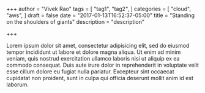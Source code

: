 +++
author = "Vivek Rao"
tags = [
  "tag1",
  "tag2",
]
categories = [
  "cloud",
  "aws",
]
draft = false
date = "2017-01-13T16:52:37-05:00"
title = "Standing on the shoulders of giants"
description = "description"

+++

Lorem ipsum dolor sit amet, consectetur adipisicing elit, sed do eiusmod tempor incididunt ut labore et dolore magna aliqua. Ut enim ad minim veniam, quis nostrud exercitation ullamco laboris nisi ut aliquip ex ea commodo consequat. Duis aute irure dolor in reprehenderit in voluptate velit esse cillum dolore eu fugiat nulla pariatur. Excepteur sint occaecat cupidatat non proident, sunt in culpa qui officia deserunt mollit anim id est laborum.
